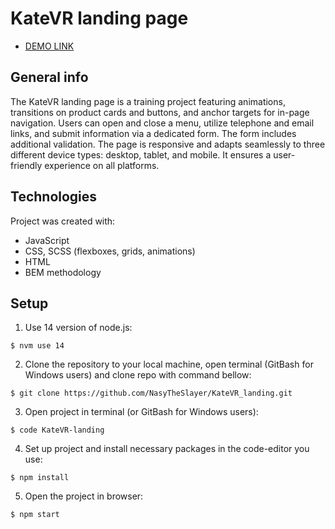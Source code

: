 # KateVR landing page

- [DEMO LINK](https://github.com/NasyTheSlayer/KateVR_landing)

## General info
The KateVR landing page is a training project featuring animations, transitions on product cards and buttons, and anchor targets for in-page navigation. Users can open and close a menu, utilize telephone and email links, and submit information via a dedicated form. The form includes additional validation. The page is responsive and adapts seamlessly to three different device types: desktop, tablet, and mobile. It ensures a user-friendly experience on all platforms.

## Technologies
Project was created with:
* JavaScript
* CSS, SCSS (flexboxes, grids, animations)
* HTML
* BEM methodology

## Setup
1. Use 14 version of node.js:
```
$ nvm use 14
```

2. Clone the repository to your local machine, open terminal (GitBash for Windows users) and clone repo with command bellow:
```
$ git clone https://github.com/NasyTheSlayer/KateVR_landing.git
```

3. Open project in terminal (or GitBash for Windows users):
```
$ code KateVR-landing
```

4. Set up project and install necessary packages in the code-editor you use:
```
$ npm install
```

5. Open the project in browser:
```
$ npm start
```
